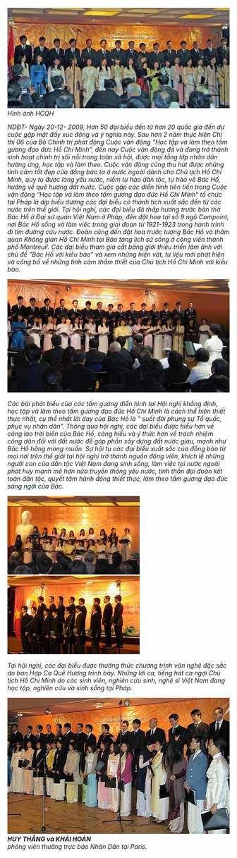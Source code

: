 <!--
title: Hội nghị điển hình tiên tiến “Học tập và làm theo tấm gương đạo đức Hồ Chí Minh” tại Pháp 5.12.2009 
author: Nguyễn Tích Kỳ
status: completed
-->

![](01.jpg)  
*Hình ảnh HCQH*

*NDĐT- Ngày 20-12- 2009, Hơn 50 đại biểu đến từ hơn 20 quốc gia đến dự cuộc gặp mặt đầy xúc động và ý nghĩa này.
Sau hơn 2 năm thực hiện Chỉ thị 06 của Bộ Chính trị phát động Cuộc vận động “Học tập và làm theo tấm gương đạo đức Hồ Chí Minh”, đến nay Cuộc vận động đã và đang trở thành sinh hoạt chính trị sôi nổi trong toàn xã hội, được mọi tầng lớp nhân dân hưởng ứng, học tập và làm theo. Cuộc vận động cũng thu hút được những tình cảm tốt đẹp của đồng bào ta ở nước ngoài dành cho Chủ tịch Hồ Chí Minh, quy tụ được lòng yêu nước, niềm tự hào dân tộc, tự hào về Bác Hồ, hướng về quê hương đất nước.
Cuộc gặp các điển hình tiên tiến trong Cuộc vận động “Học tập và làm theo tấm gương đạo đức Hồ Chí Minh” tổ chức tại Pháp là dịp biểu dương các đại biểu có thành tích xuất sắc đến từ các nước trên thế giới.
Tại hội nghị, các đại biểu đã thắp hương trước bàn thờ Bác Hồ ở Đại sứ quán Việt Nam ở Pháp, đến đặt hoa tại số 9 ngõ Compoint, nơi Bác Hồ sống và làm việc trong giai đoạn từ 1921-1923 trong hành trình đi tìm đường cứu nước. Đoàn cũng đến đặt hoa trước tượng Bác Hồ và thăm quan Không gian Hồ Chí Minh tại Bảo tàng lịch sử sống ở công viên thành phố Montreuil. Các đại biểu tham gia cắt băng giới thiệu triển lãm ảnh với chủ đề “Bác Hồ với kiều bào” và xem những hiện vật, tư liệu mới phát hiện và công bố về những tình cảm thắm thiết của Chủ tịch Hồ Chí Minh với kiều bào.*

![](02.jpg)  

*Các bài phát biểu của các tấm gương điển hình tại Hội nghị khẳng định, học tập và làm theo tấm gương đạo đức Hồ Chí Minh là cách thể hiện thiết thực nhất, cụ thể nhất lời dạy của Bác Hồ là ” suốt đời phụng sự Tổ quốc, phục vụ nhân dân”. Thông qua hội nghị, các đại biểu được hiểu hơn về công lao trời biển của Bác Hồ, càng hiểu và ý thức hơn về trách nhiệm công dân đối với đất nước để góp phần xây dựng đất nước giàu, mạnh như Bác Hồ hằng mong muốn. Sự hội tụ các đại biểu xuất sắc của đồng bào từ mọi nơi trên thế giới tại hội nghị trở thành nguồn động viên, khích lệ những người con của dân tộc Việt Nam đang sinh sống, làm việc tại nước ngoài phát huy mạnh mẽ hơn nữa truyền thống yêu nước, tinh thần đại đoàn kết toàn dân tộc, quyết tâm hành động thiết thực, làm theo tấm gương đạo đức sáng ngời của Bác.*

![](03.jpg)  ![](04.jpg)  

*Tại hội nghị, các đại biểu được thưởng thức chương trình văn nghệ đặc sắc do ban Hợp Ca Quê Hương trình bày. Những lời ca, tiếng hát ca ngợi Chủ tịch Hồ Chí Minh do các sinh viên, nghiên cứu sinh, nghệ sĩ Việt Nam đang học tập, nghiên cứu và sinh sống tại Pháp.*

![](05.jpg)  
***HUY THẮNG và KHẢI HOÀN***  
*phóng viên thường trực báo Nhân Dân tại Paris.*

         

















































